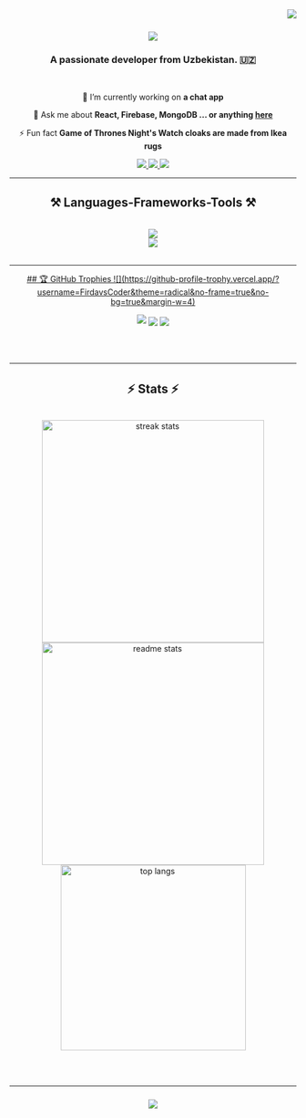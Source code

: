 <img align="right" src="https://visitor-badge.laobi.icu/badge?page_id=Azamjon_Bro.Azamjon_Bro.issue.1" />

<h1 align="center">
    <img src="https://readme-typing-svg.herokuapp.com/?font=Righteous&size=35&center=true&vCenter=true&width=500&height=70&duration=4000&lines=Hi+There!+👋;+I'm+Azamjonbro!;" />
</h1>

<h3 align="center">A passionate developer from Uzbekistan. 🇺🇿</h3>

<br/>

<div align="center">
 
 🔭 I’m currently working on **a chat app**

 💬 Ask me about **React, Firebase, MongoDB ... or anything [here](https://github.com/azamjonbro/azamjonbro/issues)**

 ⚡ Fun fact **Game of Thrones Night's Watch cloaks are made from Ikea rugs**
 
 </div>
 
<div align="center"> 
  <a href="azamjonbro@gmail.com">
    <img src="https://img.shields.io/badge/Gmail-333333?style=for-the-badge&logo=gmail&logoColor=red" />
  </a>
  <a href="https://www.linkedin.com/in/azamjon-bro-33b830253/" target="_blank">
    <img src="https://img.shields.io/badge/LinkedIn-0077B5?style=for-the-badge&logo=linkedin&logoColor=white" target="_blank" />
  </a>
  <a href="https://azamjonbro" target="_blank">
     <img src="https://img.shields.io/badge/Portfolio-FF5722?style=for-the-badge&logo=todoist&logoColor=white" target="_blank" /> <!-- sqlite, safari, google-chrome are other good icon options -->
  </a>
</div>

 <hr/>
 
<h2 align="center">⚒️ Languages-Frameworks-Tools ⚒️</h2>
<br/>
<div align="center">
    <img src="https://skillicons.dev/icons?i=git,github,linux,python,javascript,c,react" /><br>
    <img src="https://skillicons.dev/icons?i=html,css,scss,bootstrap,materialui,vscode,figma,linkedin,netlify" />
</div>

<br/>
<hr/> 
<div align="center"> 
    <a href="https://github.com/FirdavsCoder">
## 🏆 GitHub Trophies
![](https://github-profile-trophy.vercel.app/?username=FirdavsCoder&theme=radical&no-frame=true&no-bg=true&margin-w=4)
</a>
<p align="center">
        <img src="https://github-profile-summary-cards.vercel.app/api/cards/profile-details?username=azamjonbro&theme=2077">
        <img align="center" src="https://github-profile-summary-cards.vercel.app/api/cards/stats?username=azamjonbro&theme=2077">
        <img align="center" src="https://github-profile-summary-cards.vercel.app/api/cards/productive-time?username=azamjonbro&theme=2077&utcOffset=5"><br><br>
      <br><br>
    </p>
<hr/>

<h2 align="center">⚡ Stats ⚡</h2>
<br>
<div align=center>
  <img width=390 src="https://streak-stats.demolab.com/?user=azamjonbro&count_private=true&theme=react&border_radius=10" alt="streak stats"/>
  <img width=390 src="https://github-readme-stats.vercel.app/api?username=azamjonbro&count_private=true&show_icons=true&theme=react&rank_icon=github&border_radius=10" alt="readme stats" />
  <br/>
  <img width=325 align="center" src="https://github-readme-stats.vercel.app/api/top-langs/?username=azamjonbro&hide=HTML&langs_count=8&layout=compact&theme=react&border_radius=10&size_weight=0.5&count_weight=0.5&exclude_repo=github-readme-stats" alt="top langs" />
</div>

<br/><br/>
<hr/>

<h3 align="center">
    <img src="https://readme-typing-svg.herokuapp.com/?font=Righteous&size=25&center=true&vCenter=true&width=500&height=70&duration=4000&lines=Thanks+for+visiting!+✌️;+Shoot+me+a+message+on+Linkedin!;I'm+always+down+to+collab+:)">
</h3>

<br/>
